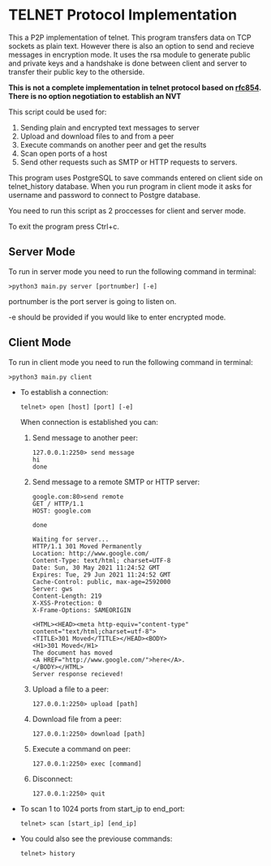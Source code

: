 # TELNET Protocol Implementation

This a P2P implementation of telnet. This program transfers data on TCP sockets as plain text. However there is also an option to send and recieve messages in encryption mode. It uses the rsa module to generate public and private keys and a handshake is done between client and server to transfer their public key to the otherside.


**This is not a complete implementation in telnet protocol based on [rfc854](https://datatracker.ietf.org/doc/html/rfc854). There is no option negotiation to establish an NVT**

This script could be used for:

1. Sending plain and encrypted text messages to server
2. Upload and download files to and from a peer
3. Execute commands on another peer and get the results
4. Scan open ports of a host
5. Send other requests such as SMTP or HTTP requests to servers.

This program uses PostgreSQL to save commands entered on client side on telnet_history database. When you run program in client mode it asks for username and password to connect to Postgre database.

You need to run this script as 2 proccesses for client and server mode.

To exit the program press Ctrl+c.

## Server Mode

To run in server mode you need to run the following command in terminal:
```
>python3 main.py server [portnumber] [-e]
```
portnumber is the port server is going to listen on.

-e should be provided if you would like to enter encrypted mode.

## Client Mode
To run in client mode you need to run the following command in terminal:
```
>python3 main.py client
```
- To establish a connection:
    ```
    telnet> open [host] [port] [-e]
    ```
    When connection is established you can:

    1. Send message to another peer:

        ```
        127.0.0.1:2250> send message
        hi
        done
        ```
    2. Send message to a remote SMTP or HTTP server:

        ```
        google.com:80>send remote
        GET / HTTP/1.1
        HOST: google.com

        done

        Waiting for server...
        HTTP/1.1 301 Moved Permanently
        Location: http://www.google.com/
        Content-Type: text/html; charset=UTF-8
        Date: Sun, 30 May 2021 11:24:52 GMT
        Expires: Tue, 29 Jun 2021 11:24:52 GMT
        Cache-Control: public, max-age=2592000
        Server: gws
        Content-Length: 219
        X-XSS-Protection: 0
        X-Frame-Options: SAMEORIGIN

        <HTML><HEAD><meta http-equiv="content-type" content="text/html;charset=utf-8">
        <TITLE>301 Moved</TITLE></HEAD><BODY>
        <H1>301 Moved</H1>
        The document has moved
        <A HREF="http://www.google.com/">here</A>.
        </BODY></HTML>
        Server response recieved!
        ```
    3. Upload a file to a peer:
        ```
        127.0.0.1:2250> upload [path]
        ```
    4. Download file from a peer:
        ```
        127.0.0.1:2250> download [path]
        ```
    5. Execute a command on peer:
        ```
        127.0.0.1:2250> exec [command]
        ``` 
    6. Disconnect:
        ```
        127.0.0.1:2250> quit
        ``` 
- To scan 1 to 1024 ports from start_ip to end_port:
    ```
    telnet> scan [start_ip] [end_ip]
    ```
- You could also see the previouse commands:
    ```
    telnet> history
    ```
